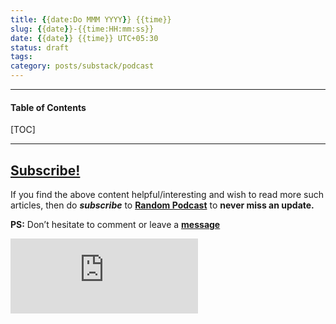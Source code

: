 ```yaml
---
title: {{date:Do MMM YYYY}} {{time}}
slug: {{date}}-{{time:HH:mm:ss}}
date: {{date}} {{time}} UTC+05:30
status: draft
tags:
category: posts/substack/podcast
---
```


***

<h4>Table of Contents</h4>
[TOC]

<!-- TEASER_END -->


---
## [Subscribe!]()
If you find the above content helpful/interesting and wish to read more such articles, then do _**subscribe**_ to [**Random Podcast**](https://randompodcast8.substack.com/) to **never miss an update.**

**PS:** Don’t hesitate to comment or leave a **[message](https://twitter.com/randompodcasts8)**
<div class="row">
	<iframe src="https://randompodcast8.substack.com/embed" max-width="480" height="120" frameborder="0" scrolling="no" class="centred"></iframe>
	<br>
</div>